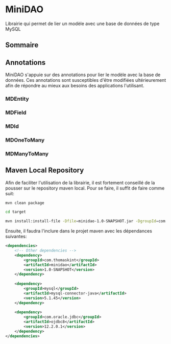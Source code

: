 # MiniDAO

Librairie qui permet de lier un modèle avec une base de données de type MySQL

## Sommaire


## Annotations

MiniDAO s'appuie sur des annotations pour lier le modèle avec la base de données. 
Ces annotations sont susceptibles d'être modifiées ultérieurement afin de répondre 
au mieux aux besoins des applications l'utilisant.

### MDEntity

### MDField

### MDId

### MDOneToMany

### MDManyToMany

## Maven Local Repository

Afin de faciliter l'utilisation de la librairie, il est fortement conseillé de la pousser
sur le repository maven local. Pour se faire, il suffit de faire comme suit:

```sh
mvn clean package

cd target

mvn install:install-file -Dfile=minidao-1.0-SNAPSHOT.jar -DgroupId=com.thomaskint -DartifactId=minidao -Dversion=1.0-SNAPSHOT -Dpackaging=jar
```

Ensuite, il faudra l'inclure dans le projet maven avec les dépendances suivantes:

```xml
<dependencies>
    <!-- Other dependencies -->
    <dependency>
        <groupId>com.thomaskint</groupId>
        <artifactId>minidao</artifactId>
        <version>1.0-SNAPSHOT</version>
    </dependency>
    
    <dependency>
        <groupId>mysql</groupId>
        <artifactId>mysql-connector-java</artifactId>
        <version>5.1.45</version>
    </dependency>
    
    <dependency>
        <groupId>com.oracle.jdbc</groupId>
        <artifactId>ojdbc8</artifactId>
        <version>12.2.0.1</version>
    </dependency>
</dependencies>
```